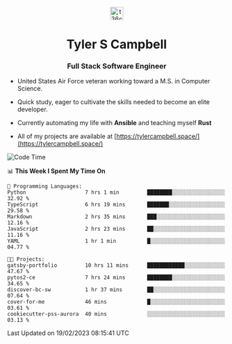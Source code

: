 <p align="center">
<a href="https://www.linkedin.com/in/t36campbell" target="blank"><img align="center" src="https://ik.imagekit.io/t36campbell/Portfolio/linkedin.png.original_m8bbGgPh6.png" alt="t36campbell" height="30" width="30" /></a>
</p>
<h1 align="center">Tyler S Campbell</h1>
<h3 align="center">Full Stack Software Engineer</h3>

* United States Air Force veteran working toward a M.S. in Computer Science.

* Quick study, eager to cultivate the skills needed to become an elite developer.

* Currently automating my life with **Ansible** and teaching myself **Rust**

* All of my projects are available at [https://tylercampbell.space/](https://tylercampbell.space/)

<!--START_SECTION:waka-->
![Code Time](http://img.shields.io/badge/Code%20Time-2%2C184%20hrs%2015%20mins-blue)

📊 **This Week I Spent My Time On** 

```text
💬 Programming Languages: 
Python                   7 hrs 1 min         ████████░░░░░░░░░░░░░░░░░   32.92 % 
TypeScript               6 hrs 19 mins       ███████░░░░░░░░░░░░░░░░░░   29.58 % 
Markdown                 2 hrs 35 mins       ███░░░░░░░░░░░░░░░░░░░░░░   12.16 % 
JavaScript               2 hrs 23 mins       ██░░░░░░░░░░░░░░░░░░░░░░░   11.16 % 
YAML                     1 hr 1 min          █░░░░░░░░░░░░░░░░░░░░░░░░   04.77 % 

🐱‍💻 Projects: 
gatsby-portfolio         10 hrs 11 mins      ████████████░░░░░░░░░░░░░   47.67 % 
pytos2-ce                7 hrs 24 mins       ████████░░░░░░░░░░░░░░░░░   34.65 % 
discover-bc-sw           1 hr 37 mins        ██░░░░░░░░░░░░░░░░░░░░░░░   07.64 % 
cover-for-me             46 mins             █░░░░░░░░░░░░░░░░░░░░░░░░   03.61 % 
cookiecutter-pss-aurora  40 mins             ░░░░░░░░░░░░░░░░░░░░░░░░░   03.13 % 

```


 Last Updated on 19/02/2023 08:15:41 UTC
<!--END_SECTION:waka-->
